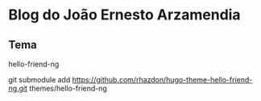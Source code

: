 # Blog do João Ernesto Arzamendia

## Tema

hello-friend-ng

git submodule add https://github.com/rhazdon/hugo-theme-hello-friend-ng.git themes/hello-friend-ng